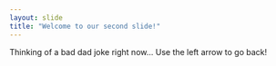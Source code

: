```yaml
---
layout: slide
title: "Welcome to our second slide!"
---
```

Thinking of a bad dad joke right now...
Use the left arrow to go back!
